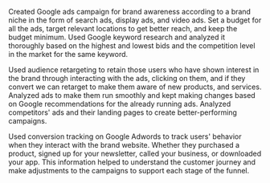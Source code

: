 

Created Google ads campaign for brand awareness according to a brand niche in the form of search ads, display ads, and video ads. Set a budget for all the ads, target relevant locations to get better reach, and keep the budget minimum. Used Google keyword research and analyzed it thoroughly based on the highest and lowest bids and the competition level in the market for the same keyword. 

Used audience retargeting to retain those users who have shown interest in the brand through interacting with the ads, clicking on them, and if they convert we can retarget to make them aware of new products, and services. Analyzed ads to make them run smoothly and kept making changes based on Google recommendations for the already running ads. Analyzed competitors'  ads and their landing pages to create better-performing campaigns.

Used conversion tracking on Google Adwords to track users' behavior when they interact with the brand website. Whether they purchased a product, signed up for your newsletter, called your business, or downloaded your app. This information  helped to understand the customer journey and make adjustments to the campaigns to  support each stage of the funnel.
